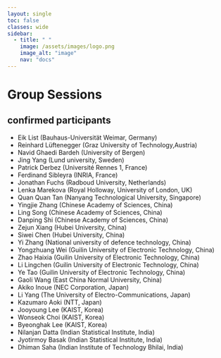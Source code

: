 ```yaml
---
layout: single
toc: false
classes: wide
sidebar:  
  - title: " "   
    image: /assets/images/logo.png
    image_alt: "image"
    nav: "docs"
---
```

# Group Sessions

## confirmed participants

- Eik List (Bauhaus-Universität Weimar, Germany)
- Reinhard Lüftenegger (Graz University of Technology,Austria)
- Navid Ghaedi Bardeh (University of Bergen)
- Jing Yang (Lund university, Sweden)
- Patrick Derbez (Université Rennes 1, France)
- Ferdinand Sibleyra (INRIA, France)
- Jonathan Fuchs	(Radboud University, Netherlands)
- Lenka Marekova (Royal Holloway, University of London, UK)
- Quan Quan Tan (Nanyang Technological University, Singapore)
- Yingjie Zhang (Chinese Academy of Sciences, China)
- Ling Song (Chinese Academy of Sciences, China)
- Danping Shi (Chinese Academy of Sciences, China)
- Zejun Xiang (Hubei University, China)
- Siwei Chen (Hubei University, China)
- Yi Zhang (National university of defence technology, China)
- Yongzhuang Wei	(Guilin University of Electronic Technology, China)
- Zhao  Haixia (Guilin University of Electronic Technology, China)
- Li  Lingchen (Guilin University of Electronic Technology, China)
- Ye  Tao (Guilin University of Electronic Technology, China)
- Gaoli Wang (East China Normal University, China)
- Akiko Inoue (NEC Corporation, Japan)
- Li Yang (The University of Electro-Communications, Japan)
- Kazumaro Aoki (NTT, Japan)
- Jooyoung Lee (KAIST, Korea)
- Wonseok Choi (KAIST, Korea)
- Byeonghak Lee (KAIST, Korea)
- Nilanjan Datta (Indian Statistical Institute, India)
- Jyotirmoy Basak (Indian Statistical Institute, India)
- Dhiman Saha (Indian Institute of Technology Bhilai, India)

<!--
## Group 1: Cryptanalysis
- Bill
- Jack

## Group 2: Designs 
- John
- Joe

## Group 3: proofs
- Mike
- Paul
-->